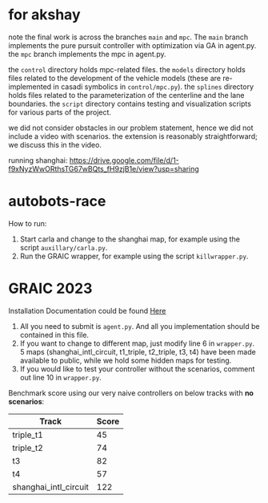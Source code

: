 # for akshay
note the final work is across the branches `main` and `mpc`. The `main` branch implements the pure
pursuit controller with optimization via GA in agent.py. the `mpc` branch implements the mpc in 
agent.py.

the `control` directory holds mpc-related files. the `models` directory holds files related
to the development of the vehicle models (these are re-implemented in casadi symbolics in 
`control/mpc.py`). the `splines` directory holds files related to the parameterization of
the centerline and the lane boundaries. the `script` directory contains testing and visualization
scripts for various parts of the project. 

we did not consider obstacles in our problem statement, hence we did not include a video
with scenarios. the extension is reasonably straightforward; we discuss this in the video.

running shanghai:
https://drive.google.com/file/d/1-f9xNyzWwORthsTG67wBQts_fH9zjB1e/view?usp=sharing


# autobots-race
How to run:
1. Start carla and change to the shanghai map, for example using the script `auxillary/carla.py`. 
2. Run the GRAIC wrapper, for example using the script `killwrapper.py`.

# GRAIC 2023
Installation Documentation could be found [Here](https://docs.google.com/document/d/1O0thKd-WcQzPpEvyfJZmjEr0xCWvgUkzzftlyZxOi_A/edit?usp=sharing)

1. All you need to submit is `agent.py`. And all you implementation should be contained in this file.
2. If you want to change to different map, just modify line 6 in `wrapper.py`. 5 maps (shanghai_intl_circuit, t1_triple, t2_triple, t3, t4) have been made available to public, while we hold some hidden maps for testing.
3. If you would like to test your controller without the scenarios, comment out line 10 in `wrapper.py`.

Benchmark score using our very naive controllers on below tracks with **no scenarios**:

| Track | Score|
|-----|--------|
| triple_t1 | 45 |
| triple_t2 | 74 |
| t3 | 82 |
| t4 | 57 |
| shanghai_intl_circuit | 122 |
